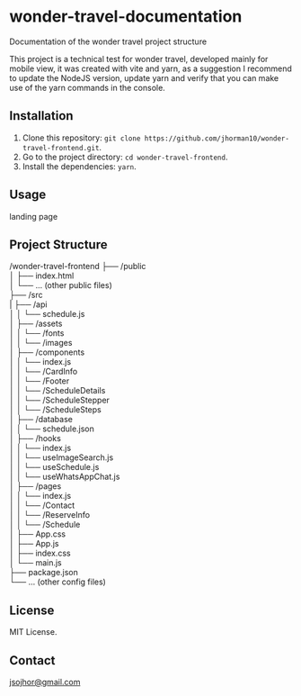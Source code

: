 # wonder-travel-documentation

Documentation of the wonder travel project structure

This project is a technical test for wonder travel, 
developed mainly for mobile view, it was created with vite and yarn, 
as a suggestion I recommend to update the NodeJS version,
update yarn and verify that you can make use of the yarn commands in the console. 

## Installation

1. Clone this repository: `git clone https://github.com/jhorman10/wonder-travel-frontend.git`.
2. Go to the project directory: `cd wonder-travel-frontend`.
3. Install the dependencies: `yarn`.

## Usage

landing page

## Project Structure

/wonder-travel-frontend
├── /public  
│   ├── index.html  
│   └── ... (other public files)  
├── /src  
|   ├── /api  
│   │   └── schedule.js  
│   ├── /assets  
│   │   └── /fonts  
│   │   └── /images  
│   ├── /components  
│   │   └── index.js  
│   │   └── /CardInfo  
│   │   └── /Footer  
│   │   └── /ScheduleDetails  
│   │   └── /ScheduleStepper  
│   │   └── /ScheduleSteps  
│   ├── /database  
│   │   └── schedule.json  
│   ├── /hooks  
│   │   └── index.js  
│   │   └── useImageSearch.js  
│   │   └── useSchedule.js  
│   │   └── useWhatsAppChat.js  
│   ├── /pages  
│   │   └── index.js  
│   │   └── /Contact  
│   │   └── /ReserveInfo  
│   │   └── /Schedule  
│   ├── App.css  
│   ├── App.js  
│   ├── index.css  
│   └── main.js  
├── package.json  
└── ... (other config files)  

## License

MIT License.

## Contact

jsojhor@gmail.com
